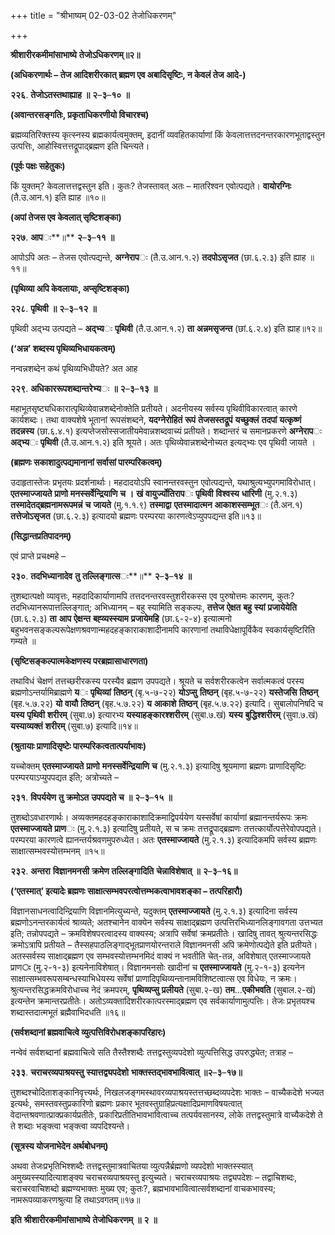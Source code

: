 +++
title = "श्रीभाष्यम् 02-03-02 तेजोधिकरणम्"

+++
<div claऽऽ="elementor-widget-container">

**श्रीशारीरकमीमांसाभाष्ये** **तेजोऽधिकरणम्॥२॥**

**(अधिकरणार्थः – तेज आदिशरीरकात् ब्रह्मण एव अबादिसृष्टिः, न केवलं तेज आदे-)**

**२२६**. **तेजोऽतस्तथाह्याह** **॥** **२**–**३**–**१०** **॥**

**(अवान्तरसङ्गतिः, प्रकृताधिकरणीयो विचारश्च)**

ब्रह्मव्यतिरिक्तस्य कृत्स्नस्य ब्रह्मकार्यत्वमुक्तम्, इदानीं व्यवहितकार्याणां किं केवलात्तत्तदनन्तरकारणभूताद्वस्तुन उत्पत्तिः, आहोस्वित्तत्तद्रूपाद्ब्रह्मण इति चिन्त्यते।

**(पूर्वः पक्षः सहेतुकः)**

किं युक्तम्? केवलात्तत्तद्वस्तुन इति। कुतः? तेजस्तावत् अतः – मातरिश्वन एवोत्पद्यते। **वायोरग्निः** (तै.उ.आन.१) इति ह्याह ॥१०॥

**(अपां तेजस एव केवलात् सृष्टिशङ्का)**

**२२७**. **आप**ः**॥** **२**–**३**–**११** **॥**

आपोऽपि अतः – तेजस एवोत्पद्यन्ते, **अग्नेराप**ः (तै.उ.आन.१.२) **तदपोऽसृजत** (छा.६.२.३) इति ह्याह ॥११॥

**(पृथिव्या अपि केवलायाः, अप्सृष्टिशङ्का)**

**२२८**. **पृथिवी** **॥** **२**–**३**–**१२** **॥**

पृथिवी अद्भ्य उत्पद्यते – **अद्भ्य**ः **पृथिवी** (तै.उ.आन.१.२) **ता** **अन्नमसृजन्त** (छां.६.२.४) इति ह्याह॥१२॥

**(‘अन्न’ शब्दस्य पृथिव्यभिधायकत्वम्)**

नन्वन्नशब्देन कथं पृथिव्यभिधीयते? अत आह

**२२९**. **अधिकाररूपशब्दान्तरेभ्य**ः **॥** **२**–**३**–**१३** **॥**

महाभूतसृष्ट्यधिकारात्पृथिव्येवान्नशब्देनोक्तेति प्रतीयते। अदनीयस्य सर्वस्य पृथिवीविकारत्वात् कारणे कार्यशब्दः। तथा वाक्यशेषे भूतानां रूपसंशब्दने, **यदग्नेरोहितं** **रूपं** **तेजसस्तद्रूपं** **यच्छुक्लं** **तदपां** **यत्कृष्णं** **तदन्नस्य** (छा.६.४.१) इत्यप्तेजसोस्सजातीयमेवान्नशब्दवाच्यं प्रतीयते। शब्दान्तरं च समानप्रकरणे **अग्नेराप**ः **अद्भ्य**ः **पृथिवी** (तै.उ.आन.१.२) इति श्रूयते। अतः पृथिव्येवान्नशब्देनोच्यत इत्यद्भ्यः एव पृथिवी जायते ।

**(ब्रह्मणः सकाशादुत्पद्यमानानां सर्वासां पारम्परिकत्वम्)**

उदाहृतास्तेजः प्रभृतयः प्रदर्शनार्थाः। महदादयोऽपि स्वानन्तरवस्तुन एवोत्पद्यन्ते, यथाश्रुत्यभ्युपगमाविरोधात्। **एतस्माज्जायते** **प्राणो** **मनस्सर्वेन्द्रियाणि** **च** **।** **खं** **वायुर्ज्योतिराप**ः **पृथिवी** **विश्वस्य** **धारिणी** (मु.२.१.३) **तस्मादेतद्ब्रह्मनामरूपमन्नं** **च** **जायते** (मु.१.१.९) **तस्माद्वा** **एतस्मादात्मन** **आकाशस्सम्भूत**ः (तै.अन.१) **तत्तेजोऽसृजत** (छा.६.२.३) इत्यादयो ब्रह्मणः परम्परया कारणत्वेऽप्युपपद्यन्त इति॥१३॥

**(सिद्धान्तप्रतिपादनम्)**

एवं प्राप्ते प्रचक्ष्महे –

**२३०**. **तदभिध्यानादेव** **तु** **तल्लिङ्गात्स**ः**॥** **२**–**३**–**१४** **॥**

तुशब्दात्पक्षो व्यावृत्तः, महदादिकार्याणामपि तत्तदनन्तरवस्तुशरीरकस्स एव पुरुषोत्तमः कारणम्, कुतः? तदभिध्यानरूपात्तल्लिङ्गात्; अभिध्यानम् – बहु स्यामिति सङ्कल्पः, **तत्तेज** **ऐक्षत** **बहु** **स्यां** **प्रजायेयेति** (छा.६.२.३) **ता** **आप** **ऐक्षन्त** **बह्व्यस्स्याम** **प्रजायेमहि** (छा.६-२-४) इत्यात्मनो बहुभवनसङ्कल्परूपेक्षणश्रवणान्महदहङ्काराकाशादीनामपि कारणानां तथाविधेक्षापूर्विकैव स्वकार्यसृष्टिरिति गम्यते ॥

**(सृष्टिसङ्कल्पात्मकेक्षणस्य परब्रह्मासाधारणता)**

तथाविधं चेक्षणं तत्तच्छरीरकस्य परस्यैव ब्रह्मण उपपद्यते। श्रूयते च सर्वशरीरकत्वेन सर्वात्मकत्वं परस्य ब्रह्मणोऽन्तर्यामिब्राह्मणे **य**ः **पृथिव्यां** **तिष्ठन्** (बृ.५-७-२२) **योऽप्सु** **तिष्ठन्** (बृह.५-७-२२) **यस्तेजसि** **तिष्ठन्** (बृह.५.७.२२) **यो** **वायौ** **तिष्ठन्** (बृह.५.७.२२) **य** **आकाशे** **तिष्ठन्** (बृह.५.७.२२) इत्यादि। सुबालोपनिषदि च **यस्य** **पृथिवी** **शरीरम्** (सुबा.७) इत्यारभ्य **यस्याहङ्कारश्शरीरम्** (सुबा.७.खं) **यस्य** **बुद्धिश्शरीरम्** (सुवा.७.खं) **यस्याव्यक्तं** **शरीरम्** (सुबा.७) इत्यादि॥१४॥

**(श्रुतायाः प्राणादिसृष्टेः पारम्परिकत्वतात्पर्याभावः)**

यच्चोक्तम् **एतस्माज्जायते** **प्राणो** **मनस्सर्वेन्द्रियाणि** **च** (मु.२.१.३) इत्यादिषु श्रूयमाणा ब्रह्मणः प्राणादिसृष्टिः परम्परयाऽप्युपपद्यत इति; अत्रोच्यते –

**२३१**. **विपर्ययेण** **तु** **क्रमोऽत** **उपपद्यते** **च** **॥** **२**–**३**–**१५** **॥**

तुशब्दोऽवधारणार्थः। अव्यक्तमहदहङ्काराकाशादिक्रमाद्विपर्ययेण यस्सर्वेषां कार्याणां ब्रह्मानन्तर्यरूपः क्रमः **एतस्माज्जायते** **प्राण**ः (मु.२.१.३) इत्यादिषु प्रतीयते, स च क्रमः तत्तद्रूपाद्ब्रह्मणः तत्तत्कार्योत्पत्तेरेवोपपद्यते। परम्परया कारणत्वे ह्यानन्तर्यश्रवणमुपरुध्येत। अतः **एतस्माज्जायते** (मु.२.१.३) इत्यादिकमपि सर्वस्य ब्रह्मणः साक्षात्सम्भवस्योत्तम्भनम् ॥१५॥

**२३२**. **अन्तरा** **विज्ञानमनसी** **क्रमेण** **तल्लिङ्गादिति** **चेन्नाविशेषात्** **॥** **२**–**३**–**१६॥**

**(‘एतस्मात्’ इत्यादेः ब्रह्मणः साक्षात्सम्भवपरत्वोत्तम्भकत्वाभावशङ्का – तत्परिहारौ)**

विज्ञानसाधनत्वादिन्द्रियाणि विज्ञानमित्युच्यन्ते, यदुक्तम् **एतस्माज्जायते** (मु.२.१.३) इत्यादिना सर्वस्य ब्रह्मणोऽनन्तरकार्यत्वं श्राव्यते; अतश्चानेन वाक्येन सर्वस्य साक्षाद्ब्रह्मण उत्पत्तिरभिध्यानलिङ्गावगता उत्तभ्यत इति; तन्नोपपद्यते – क्रमविशेषपरत्वादस्य वाक्यस्य; अत्रापि सर्वेषां क्रमप्रतीतेः। खादिषु तावत् श्रुत्यन्तरसिद्धः क्रमोऽत्रापि प्रतीयते – तैस्सहपाठलिङ्गाद्भूतप्राणयोरन्तराले विज्ञानमनसी अपि क्रमेणोत्पद्येते इति प्रतीयते। अतस्सर्वस्य साक्षाद्ब्रह्मण एव सम्भवस्योत्तम्भनमिदं वाक्यं न भवतीति चेत्-तन्न, अविशेषात् एतस्माज्जायते प्राण**ः** (मु.२-१-३) इत्यनेनाविशेषात्। विज्ञानमनसोः खादीनां च **एतस्माज्जायते** (मु.२-१-३) इत्यनेन साक्षात्सम्भवरूपसम्बन्धस्याभिधेयस्य सर्वेषां प्राणादिपृथिव्यन्तानामविशिष्टत्वात्स एव विधेयः, न क्रमः। श्रुत्यन्तरसिद्धक्रमविरोधाच्च नेदं क्रमपरम्, **पृथिव्यप्सु** **प्रलीयते** (सुबा.२-ख) **तम**…**एकीभवति** (सुबाल.२-खं) इत्यन्तेन क्रमान्तरप्रतीतेः। अतोऽव्यक्तादिशरीरकात्परस्माद्ब्रह्मण एव सर्वकार्याणामुत्पत्तिः। तेजः प्रभृतयश्च शब्दास्तदात्मभूतं ब्रह्मैवाभिदधति ॥१६॥

**(सर्वशब्दानां ब्रह्मवाचित्वे व्युत्पत्तिविरोधशङ्कापरिहारः)**

नन्वेवं सर्वशब्दानां ब्रह्मवाचित्वे सति तैस्तैश्शब्दैः तत्तद्वस्तुव्यपदेशो व्युत्पत्तिसिद्ध उपरुद्ध्येत; तत्राह –

**२३३**. **चराचरव्यपाश्रयस्तु** **स्यात्तद्व्यपदेशो** **भाक्तस्तद्भावभावित्वात् ॥२**–**३**–**१७॥**

तुशब्दश्चोदिताशङ्कानिवृत्त्यर्थः, निखलजङ्गमस्थावरव्यपाश्रयस्तत्तच्छब्दव्यपदेशः भाक्तः – वाच्यैकदेशे भज्यत इत्यर्थः, समस्तवस्तुप्रकारिणो ब्रह्मणः प्रकार भूतवस्तुग्राहिप्रत्यक्षादिप्रमाणविषयत्वात् वेदान्तश्रवणात्प्राक्प्रकार्यप्रतीतेः, प्रकारिप्रतीतिभावभावित्वाच्च तत्पर्यवसानस्य, लोके तत्तद्वस्तुमात्रे वाच्यैकदेशे ते ते शब्दाः भङ्क्त्वा भङ्क्त्वा व्यपदिश्यन्ते।

**(सूत्रस्य योजनाभेदेन अर्थबोधनम्)**

अथवा तेजःप्रभृतिभिश्शब्दैः तत्तद्वस्तुमात्रवाचितया व्युत्पन्नैर्ब्रह्मणो व्यपदेशो भाक्तस्स्यात् अमुख्यस्स्यादित्याशङ्क्य चराचरव्यपाश्रयस्तु
इत्युच्यते। चराचरव्यपाश्रयः तद्व्यपदेशः – तद्वाचिशब्दः, चराचरवाचिशब्दो ब्रह्मण्यभाक्तः मुख्य एव; कुतः?, ब्रह्मभावभावित्वात्सर्वशब्दानां वाचकभावस्य; नामरूपव्याकरणश्रुत्या हि तथाऽवगतम्॥१७॥

**इति** **श्रीशारीरकमीमांसाभाष्ये** **तेजोधिकरणम्** **॥** **२** **॥**

</div>

